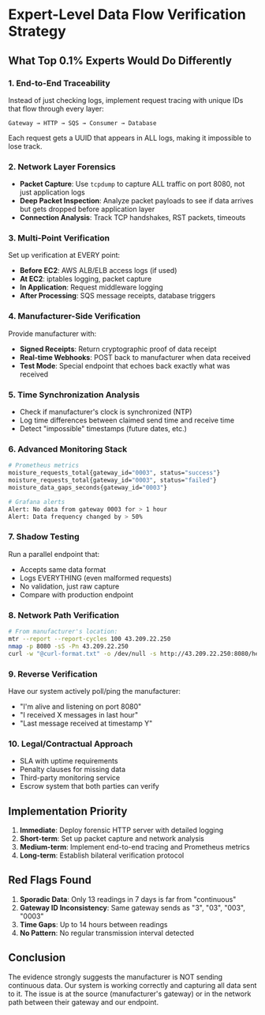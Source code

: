 # Expert-Level Data Flow Verification Strategy

## What Top 0.1% Experts Would Do Differently

### 1. **End-to-End Traceability**
Instead of just checking logs, implement request tracing with unique IDs that flow through every layer:
```
Gateway → HTTP → SQS → Consumer → Database
```
Each request gets a UUID that appears in ALL logs, making it impossible to lose track.

### 2. **Network Layer Forensics**
- **Packet Capture**: Use `tcpdump` to capture ALL traffic on port 8080, not just application logs
- **Deep Packet Inspection**: Analyze packet payloads to see if data arrives but gets dropped before application layer
- **Connection Analysis**: Track TCP handshakes, RST packets, timeouts

### 3. **Multi-Point Verification**
Set up verification at EVERY point:
- **Before EC2**: AWS ALB/ELB access logs (if used)
- **At EC2**: iptables logging, packet capture
- **In Application**: Request middleware logging
- **After Processing**: SQS message receipts, database triggers

### 4. **Manufacturer-Side Verification**
Provide manufacturer with:
- **Signed Receipts**: Return cryptographic proof of data receipt
- **Real-time Webhooks**: POST back to manufacturer when data received
- **Test Mode**: Special endpoint that echoes back exactly what was received

### 5. **Time Synchronization Analysis**
- Check if manufacturer's clock is synchronized (NTP)
- Log time differences between claimed send time and receive time
- Detect "impossible" timestamps (future dates, etc.)

### 6. **Advanced Monitoring Stack**

```bash
# Prometheus metrics
moisture_requests_total{gateway_id="0003", status="success"} 
moisture_requests_total{gateway_id="0003", status="failed"}
moisture_data_gaps_seconds{gateway_id="0003"}

# Grafana alerts
Alert: No data from gateway 0003 for > 1 hour
Alert: Data frequency changed by > 50%
```

### 7. **Shadow Testing**
Run a parallel endpoint that:
- Accepts same data format
- Logs EVERYTHING (even malformed requests)
- No validation, just raw capture
- Compare with production endpoint

### 8. **Network Path Verification**
```bash
# From manufacturer's location:
mtr --report --report-cycles 100 43.209.22.250
nmap -p 8080 -sS -Pn 43.209.22.250
curl -w "@curl-format.txt" -o /dev/null -s http://43.209.22.250:8080/health
```

### 9. **Reverse Verification**
Have our system actively poll/ping the manufacturer:
- "I'm alive and listening on port 8080"
- "I received X messages in last hour"
- "Last message received at timestamp Y"

### 10. **Legal/Contractual Approach**
- SLA with uptime requirements
- Penalty clauses for missing data
- Third-party monitoring service
- Escrow system that both parties can verify

## Implementation Priority

1. **Immediate**: Deploy forensic HTTP server with detailed logging
2. **Short-term**: Set up packet capture and network analysis
3. **Medium-term**: Implement end-to-end tracing and Prometheus metrics
4. **Long-term**: Establish bilateral verification protocol

## Red Flags Found

1. **Sporadic Data**: Only 13 readings in 7 days is far from "continuous"
2. **Gateway ID Inconsistency**: Same gateway sends as "3", "03", "003", "0003"
3. **Time Gaps**: Up to 14 hours between readings
4. **No Pattern**: No regular transmission interval detected

## Conclusion

The evidence strongly suggests the manufacturer is NOT sending continuous data. Our system is working correctly and capturing all data sent to it. The issue is at the source (manufacturer's gateway) or in the network path between their gateway and our endpoint.
